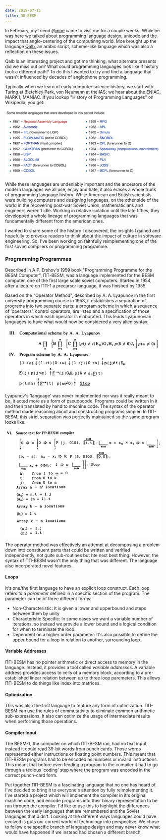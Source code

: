 ```yaml
---
date: 2018-07-15
title: ПП-BESM
---
```


In February, my friend [\@moe](https://github.com/mac-adam-chaieb) came to visit me for a couple weeks. While he was here we talked about programming language design, unicode and the impact that anglo-centering of the computinng world. Moe brought up the language [Qalb](https://github.com/nasser/---), an arabic script, scheme-like language which was also a reflection on these issues.

Qalb is an interesting project and got me thinking, what alternate presents did we miss out on? What could programming languages look like if history took a different path? To do this I wanted to try and find a language that wasn't influenced by decades of anglophone programming.

Typically when we learn of early computer science history, we start with Turing at Bletchley Park, von Neumann at the IAS; we hear about the ENIAC, MARK I, MANIAC. If you lookup "History of Programming Languages" on Wikipedia, you get:

![first programming languages](/images/first-programming-languages.png)

While these languages are undeniably important and the ancestors of the modern languages we all use, enjoy and hate, it also erases a whole trunk of programming language history. While American and British scientists were building computers and designing languages, on the other side of the world in the recovering post-war Soviet Union, mathematicians and engineers weren't idle. Working in relative isolation until the late fifties, they developped a whole lineage of programming languages that was fundamentally different from the american ones.

I wanted to share some of the history I discovered, the insights I gained and hopefully to provoke readers to think about the impact of culture in software engineering. So, I've been working on faithfully reimplementing one of the first soviet compilers or programming programme.

### Programming Programmes

Described in A.P. Ershov's 1959 book "Programming Programme for the BESM Computer", ПП-BESM, was a language implemented for the BESM computer, one of the first large scale soviet computers. Started in 1954, after a lecture on ПП-1 a precursor language, it was finished by 1955.

Based on the "Operator Method", described by A. A. Lyapunov in the first university programming course in 1953, it establishes a separation of programs into two separate parts: a program scheme in which a sequence of 'operators', control operators, are listed and a specification of those operators in which each operator is elaborated. This leads Lyapunovian languages to have what would now be considered a very alien syntax:

![Lyapunov's Program Scheme Notation](/images/lyapunov-scheme.png)

Lyapunov's 'language' was never implemented nor was it really meant to be, it acted more as a form of pseudocode. Programs could be written in it and then translated by hand to machine code. The syntax of the operator method made reasoning about and constructing programs simpler. In ПП-BESM, this strict separation was perfectly maintained so the same program looks like:

![PP-BESM equivalent](/images/pp-besm.png)

The operator method was effectively an attempt at decomposing a problem down into constituent parts that could be written and verified independently, not quite sub-routines but hte next best thing. However, the syntax of ПП-BESM wasn't the only thing that was different. The language also incorporated novel features.

#### Loops

It's one/the first language to have an explicit loop construct. Each loop refers to a _parameter_ defined in a specific section of the program. The parameter can be of three different forms:

- Non-Characteristic: It is given a lower and upperbound and steps between them by unity
- Characteristic Specific: In some cases we want a variable number of iterations, so instead we provide a lower bound and a logical condition for when to terminate the loop.
- Dependent on a higher order parameter: It's also possible to define the upper bound for a loop in relation to another, surrounding loop.

#### Variable Addresses

ПП-BESM has no pointer arithmetic or direct access to memory in the language. Instead, it provides a tool called _variable addresses_. A variable address provides access to cells of a memory block, according to a pre-established linear relation between up to three loop paremeters. This allows ПП-BESM to do things like index into matrices.

#### Optimization

This was also the first language to feature any form of optimization. ПП-BESM can use the rules of commutativity to eliminate common arithmetic sub-expressions. It also can optimize the usage of intermediate results when performing those operations.

#### Compiler Input

The BESM-1, the computer on which ПП-BESM ran, had no text input, instead it could read 39-bit words from punch cards. Those words  represented either instructions or floating point numbers. This meant that ПП-BESM programs had to be encoded as numbers or invalid instructions. This meant that before even feeding a program to the compiler it had to go through a tedious 'coding' step where the program was encoded in the correct punch-card form.

Put together ПП-BESM is a fascinating language that no one has heard of. I've decided to bring it to everyone's attention by fully reimplementing it. I've started a project which will implement the compiler in it's original machine code, and encode programs into their binary representation to be run through the compiler. I'd like to use this to highlight the differences between the early languages that are remembered and the Soviet languages that didn't. Looking at the different ways languages could have evolved is puts our current world of technology into perspective. We chose to follow one specific branch of language design and may never know what would have happened if we instead had chosen a different branch.

